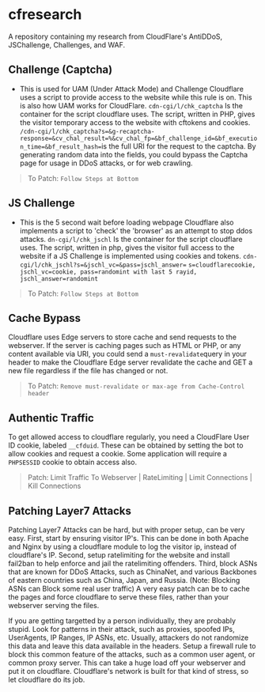 # cfresearch
A repository containing my research from CloudFlare's AntiDDoS, JSChallenge, Challenges, and WAF.

## Challenge (Captcha)
- This is used for UAM (Under Attack Mode) and Challenge
Cloudflare uses a script to provide access to the website while this rule is on. This is also how UAM works for CloudFlare. 
`cdn-cgi/l/chk_captcha` Is the container for the script cloudflare uses. The script, written in PHP, gives the visitor temporary access to the website with cftokens and cookies. `/cdn-cgi/l/chk_captcha?s=&g-recaptcha-response=&cv_chal_result=%&cv_chal_fp=&bf_challenge_id=&bf_execution_time=&bf_result_hash=`is the full URI for the request to the captcha. By generating random data into the fields, you could bypass the Captcha page for usage in DDoS attacks, or for web crawling.
> To Patch: `Follow Steps at Bottom`

## JS Challenge
- This is the 5 second wait before loading webpage
Cloudflare also implements a script to 'check' the 'browser' as an attempt to stop ddos attacks. `dn-cgi/l/chk_jschl` Is the container for the script cloudflare uses. The script, written in php, gives the visitor full access to the website if a JS Challenge is implemented using cookies and tokens. `cdn-cgi/l/chk_jschl?s=&jschl_vc=&pass=jschl_answer=`
`s=cloudflarecookie, jschl_vc=cookie, pass=randomint with last 5 rayid, jschl_answer=randomint`
> To Patch: `Follow Steps at Bottom`

## Cache Bypass
Cloudflare uses Edge servers to store cache and send requests to the webserver. If the server is caching pages such as HTML or PHP, or any content available via URI, you could send a `must-revalidate`query in your header to make the Cloudflare Edge server revalidate the cache and GET a new file regardless if the file has changed or not.
> To Patch: `Remove must-revalidate or max-age from Cache-Control header`

## Authentic Traffic
To get allowed access to cloudflare regularly, you need a CloudFlare User ID cookie, labeled `__cfduid`. These can be obtained by setting the bot to allow cookies and request a cookie. Some application will require a `PHPSESSID` cookie to obtain access also.
> Patch: Limit Traffic To Webserver | RateLimiting | Limit Connections | Kill Connections

## Patching Layer7 Attacks
Patching Layer7 Attacks can be hard, but with proper setup, can be very easy. First, start by ensuring visitor IP's. This can be done in both Apache and Nginx by using a cloudflare module to log the visitor ip, instead of cloudflare's IP. Second, setup ratelimiting for the website and install fail2ban to help enforce and jail the ratelimiting offenders. Third, block ASNs  that are known for DDoS Attacks, such as ChinaNet, and various Backbones of eastern countries such as China, Japan, and Russia. (Note: Blocking ASNs can Block some real user traffic) A very easy patch can be to cache the pages and force cloudflare to serve these files, rather than your webserver serving the files. 

If you are getting targetted by a person individually, they are probably stupid. Look for patterns in their attack, such as proxies, spoofed IPs, UserAgents, IP Ranges, IP ASNs, etc. Usually, attackers do not randomize this data and leave this data available in the headers. Setup a firewall rule to block this common feature of the attacks, such as a common user agent, or common proxy server. This can take a huge load off your webserver and put it on cloudflare. Cloudflare's network is built for that kind of stress, so let cloudflare do its job.



